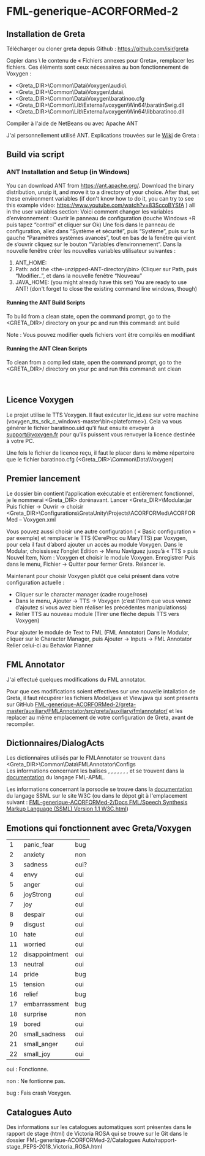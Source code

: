 # FML-generique-ACORFORMed-2

## Installation de Greta
Télécharger ou cloner greta depuis Github : https://github.com/isir/greta

Copier dans <greta-master>\ le contenu de « Fichiers annexes pour Greta», remplacer les fichiers.
Ces éléments sont ceux nécessaires au bon fonctionnement de Voxygen : 
- <Greta_DIR>\Common\Data\Voxygen\audio\ 
- <Greta_DIR>\Common\Data\Voxygen\data\ 
- <Greta_DIR>\Common\Data\Voxygen\baratinoo.cfg 
- <Greta_DIR>\Common\Lib\External\voxygen\Win64\baratinSwig.dll 
- <Greta_DIR>\Common\Lib\External\voxygen\Win64\libbaratinoo.dll

Compiler à l'aide de NetBeans ou avec Apache ANT 

J'ai personnellement utilisé ANT.
Explications trouvées sur le [Wiki](https://github.com/isir/greta/wiki) de Greta :
## Build via script
### ANT Installation and Setup (in Windows)
You can download ANT from https://ant.apache.org/. Download the binary distribution, unzip it, and move it to a directory of your choice. After that, set these environment variables (if don't know how to do it, you can try to see this example video: https://www.youtube.com/watch?v=83SccoBYSfA ) all in the user variables section:
Voici comment changer les variables d’environnement :
Ouvrir le panneau de configuration (touche Windows +R puis tapez “control” et cliquer sur Ok)
Une fois dans le panneau de configuration, allez dans “Système et sécurité”, puis “Système”, puis sur la gauche “Paramètres systèmes avancés”, tout en bas de la fenêtre qui vient de s’ouvrir cliquez sur le bouton “Variables d’environnement”.
Dans la nouvelle fenêtre créer les nouvelles variables utilisateur suivantes :
1.	ANT_HOME: <the-unzipped-ANT-directory>
2.	Path: add the <the-unzipped-ANT-directory\bin> 
(Cliquer sur Path, puis “Modifier..”, et dans la nouvelle fenêtre “Nouveau”
3.	JAVA_HOME: <your-default-JDK-directory> (you might already have this set)
You are ready to use ANT! (don't forget to close the existing command line windows, though)
#### Running the ANT Build Scripts
To build from a clean state, open the command prompt, go to the <GRETA_DIR>/ directory on your pc and run this command: ant build

Note : Vous pouvez modifier quels fichiers vont être compilés en modifiant 
#### Running the ANT Clean Scripts
To clean from a compiled state, open the command prompt, go to the <GRETA_DIR>/ directory on your pc and run this command: ant clean


 
## Licence Voxygen
Le projet utilise le TTS Voxygen.
Il faut exécuter lic_id.exe sur votre machine (voxygen_tts_sdk_c_windows-master\bin\<plateforme>). Cela va vous générer le fichier baratinoo.uid qu'il faut ensuite envoyer à support@voxygen.fr pour qu'ils puissent vous renvoyer la licence destinée à votre PC. 

 
Une fois le fichier de licence reçu, il faut le placer dans le même répertoire que le fichier baratinoo.cfg (<Greta_DIR>\Common\Data\Voxygen)

## Premier lancement
Le dossier bin contient l’application exécutable et entièrement fonctionnel, je le nommerai <Greta_DIR> dorénavant.
Lancer <Greta_DIR>\Modular.jar
Puis fichier -> Ouvrir -> choisir <Greta_DIR>\Configurations\GretaUnity\Projects\ACORFORMed\ACORFORMed – Voxygen.xml

Vous pouvez aussi choisir une autre configuration ( « Basic configuration » par exemple) et remplacer le TTS (CereProc ou MaryTTS) par Voxygen, pour cela il faut d’abord ajouter un accès au module Voxygen.
Dans le Modular, choississez l’onglet Edition → Menu Naviguez jusqu’à « TTS » puis Nouvel Item, Nom : Voxygen et choisir le module Voxygen.
Enregistrer
Puis dans le menu, Fichier -> Quitter pour fermer Greta.
Relancer le.

Maintenant pour choisir Voxygen plutôt que celui présent dans votre configuration actuelle :
- Cliquer sur le character manager (cadre rouge/rose)
- Dans le menu, Ajouter -> TTS -> Voxygen (c’est l’item que vous venez d’ajoutez si vous avez bien réaliser les précédentes manipulationss)
- Relier TTS au nouveau module (Tirer une flèche depuis TTS vers Voxygen)


Pour ajouter le module de Text to FML (FML Annotator)
Dans le Modular, cliquer sur le Character Manager, puis Ajouter -> Inputs -> FML Annotator
Relier celui-ci au Behavior Planner


## FML Annotator

J'ai effectué quelques modifications du FML annotator. 

Pour que ces modifications soient effectives sur une nouvelle intallation de Greta, il faut récupérer les fichiers Model.java et View.java qui sont présents sur GitHub [FML-generique-ACORFORMed-2/greta-master/auxiliary/FMLAnnotator/src/greta/auxiliary/fmlannotator/](https://github.com/robin-cassina/FML-generique-ACORFORMed-2/tree/master/greta-master/auxiliary/FMLAnnotator/src/greta/auxiliary/fmlannotator) et les replacer au même emplacement de votre configuration de Greta, avant de recompiler.



## Dictionnaires/DialogActs
Les dictionnaires utilisés par le FMLAnnotator se trouvent dans <Greta_DIR>\Common\Data\FMLAnnotator\Configs\
Les informations concernant les balises <social>, <turntaking>, <backchannel>, <performative>, <functional-relation>, <emotion>, <emphasis>, <certainty> et <other> se trouvent dans la [documentation](https://github.com/robin-cassina/FML-generique-ACORFORMed-2/blob/master/Docs%20FML/fml-aamas.pdf) du langage FML-APML.

Les informations concernant la porsodie se trouve dans la [documentation](https://www.w3.org/TR/speech-synthesis11/#S3.2) du langage SSML sur le site W3C (ou dans le dépot git à l'emplacement suivant : [FML-generique-ACORFORMed-2/Docs FML/Speech Synthesis Markup Language (SSML) Version 1.1 W3C.html](https://github.com/robin-cassina/FML-generique-ACORFORMed-2/blob/master/Docs%20FML/Speech%20Synthesis%20Markup%20Language%20(SSML)%20Version%201.1%20W3C.html))
  


## Emotions qui fonctionnent avec Greta/Voxygen
<table>
    <tr>
        <td>1</td>
        <td>panic_fear</td>
        <td>bug</td>
    </tr>    
    <tr>
        <td>2</td>
        <td>anxiety</td>
        <td>non</td>
    </tr>
    <tr>
        <td>3</td>
        <td>sadness</td>
        <td>oui?</td>
    </tr>
    <tr>
        <td>4</td>
        <td>envy</td>
        <td>oui</td>
    </tr>
    <tr>
        <td>5</td>
        <td>anger</td>
        <td>oui</td>
    </tr>
    <tr>
        <td>6</td>
        <td>joyStrong</td>
        <td>oui</td>
    </tr>
    <tr>
        <td>7</td>
        <td>joy</td>
        <td>oui</td>
    </tr>
    <tr>
        <td>8</td>
        <td>despair</td>
        <td>oui</td>
    </tr>
    <tr>
        <td>9</td>
        <td>disgust</td>
        <td>oui</td>
    </tr>
    <tr>
        <td>10</td>
        <td>hate</td>
        <td>oui</td>
    </tr>
    <tr>
        <td>11</td>
        <td>worried</td>
        <td>oui</td>
    </tr>
    <tr>
        <td>12</td>
        <td>disappointment</td>
        <td>oui</td>
    </tr>
    <tr>
        <td>13</td>
        <td>neutral</td>
        <td>oui</td>
    </tr>
    <tr>
        <td>14</td>
        <td>pride</td>
        <td>bug</td>
    </tr>
    <tr>
        <td>15</td>
        <td>tension</td>
        <td>oui</td>
    </tr>
    <tr>
        <td>16</td>
        <td>relief</td>
        <td>bug</td>
    </tr>
    <tr>
        <td>17</td>
        <td>embarrassment</td>
        <td>bug</td>
    </tr>
    <tr>
        <td>18</td>
        <td>surprise</td>
        <td>non</td>
    </tr>
    <tr>
        <td>19</td>
        <td>bored</td>
        <td>oui</td>
    </tr>
    <tr>
        <td>20</td>
        <td>small_sadness</td>
        <td>oui</td>
    </tr>
    <tr>
        <td>21</td>
        <td>small_anger</td>
        <td>oui</td>
    </tr>
    <tr>
        <td>22</td>
        <td>small_joy</td>
        <td>oui</td>
    </tr>
</table>
oui : Fonctionne.

non : Ne fontionne pas.

bug : Fais crash Voxygen.

## Catalogues Auto
Des informations sur les catalogues automatiques sont présentes dans le rapport de stage (html) de Victoria ROSA qui se trouve sur le Git dans le dossier FML-generique-ACORFORMed-2/Catalogues Auto/rapport-stage_PEPS-2018_Victoria_ROSA.html

